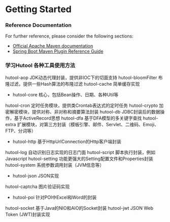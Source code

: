 # Getting Started

### Reference Documentation
For further reference, please consider the following sections:

* [Official Apache Maven documentation](https://maven.apache.org/guides/index.html)
* [Spring Boot Maven Plugin Reference Guide](https://docs.spring.io/spring-boot/docs/2.3.7.RELEASE/maven-plugin/)


### 学习Hutool 各种工具使用方法
hutool-aop	JDK动态代理封装，提供非IOC下的切面支持
hutool-bloomFilter	布隆过滤，提供一些Hash算法的布隆过滤
hutool-cache	简单缓存实现
* hutool-core	核心，包括Bean操作、日期、各种Util等

hutool-cron	定时任务模块，提供类Crontab表达式的定时任务
hutool-crypto	加密解密模块，提供对称、非对称和摘要算法封装
hutool-db	JDBC封装后的数据操作，基于ActiveRecord思想
hutool-dfa	基于DFA模型的多关键字查找
hutool-extra	扩展模块，对第三方封装（模板引擎、邮件、Servlet、二维码、Emoji、FTP、分词等）
* hutool-http	基于HttpUrlConnection的Http客户端封装

hutool-log	自动识别日志实现的日志门面
hutool-script	脚本执行封装，例如Javascript
hutool-setting	功能更强大的Setting配置文件和Properties封装
hutool-system	系统参数调用封装（JVM信息等）

* hutool-json	JSON实现

hutool-captcha	图片验证码实现
* hutool-poi	针对POI中Excel和Word的封装

hutool-socket	基于Java的NIO和AIO的Socket封装
hutool-jwt	JSON Web Token (JWT)封装实现